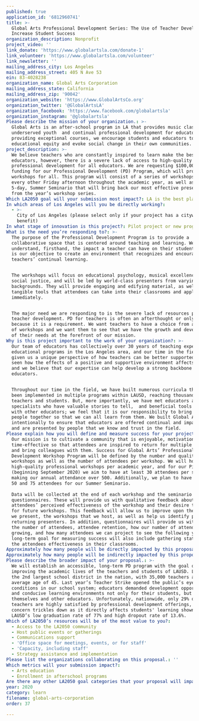 ```yaml
---
published: true
application_id: '6812960741'
title: >-
  Global Arts Professional Development Series: The Use of Teacher Development to
  Increase Student Success
organization_description: Nonprofit
project_video: ''
link_donate: 'https://www.globalartsla.com/donate-1'
link_volunteer: 'https://www.globalartsla.com/volunteer'
link_newsletter: ''
mailing_address_city: Los Angeles
mailing_address_street: 405 N Ave 53
ein: 83-4028238
organization_name: Global Arts Corporation
mailing_address_state: California
mailing_address_zip: '90042'
organization_website: 'https://www.GlobalArtsCo.org'
organization_twitter: '@GlobalArtsLA'
organization_facebook: 'https://www.facebook.com/globalartsla'
organization_instagram: '@globalartsla'
Please describe the mission of your organization.: >-
  Global Arts is an after-school program in LA that provides music classes for
  underserved youth  and continual professional development for educators. By
  providing exceptional courses, we encourage students and educators to promote
  educational equity and evoke social change in their own communities. 
project_description: >-
  We believe teachers who are constantly inspired to learn make the best
  educators, however, there is a severe lack of access to high-quality
  professional development for all educators. We are requesting $100,000 in
  funding for our Professional Development (PD) Program, which will provide free
  workshops for all. This program will consist of a series of workshops, held
  every other Friday afternoon throughout the academic year, as well as one
  5-day, Summer Seminario that will bring back our most effective presenters
  from the year’s workshop series.
Which LA2050 goal will your submission most impact?: LA is the best place to LEARN
In which areas of Los Angeles will you be directly working?:
  - >-
    City of Los Angeles (please select only if your project has a citywide
    benefit)
In what stage of innovation is this project?: Pilot project or new program (testing or implementing a new idea)
What is the need you’re responding to?: >-
  The purpose of the Professional Development Program is to provide a
  collaborative space that is centered around teaching and learning. We
  understand, firsthand, the impact a teacher can have on their students, and it
  is our objective to create an environment that recognizes and encourages
  teachers’ continual learning.


  The workshops will focus on educational psychology, musical excellence, and
  social justice, and will be led by world-class presenters from varying
  backgrounds. They will provide engaging and edifying material, as well as
  tangible tools that attendees can take into their classrooms and apply
  immediately.


  The major need we are responding to is the severe lack of resources put toward
  teacher development. PD for teachers is often an afterthought or only offered
  because it is a requirement. We want teachers to have a choice from a variety
  of workshops and we want them to see that we have the growth and development
  of their needs at the forefront of our mission.
Why is this project important to the work of your organization?: >-
  Our team of educators has collectively over 30 years of teaching experience in
  educational programs in the Los Angeles area, and our time in the field has
  given us a unique perspective of how teachers can be better supported. We have
  seen how the effects of a positive and supportive environment affects learning
  and we believe that our expertise can help develop a strong backbone for other
  educators.


  Throughout our time in the field, we have built numerous curricula that have
  been implemented in multiple programs within LAUSD, reaching thousands of
  teachers and students. But, more importantly, we have met educators and
  specialists who have valuable stories to tell,  and beneficial tools to share
  with other educators; we feel that it is our responsibility to bring those
  people together so that we can all learn from them. We built Global Arts
  intentionally to ensure that educators are offered continual and impactful PD,
  and are presented by people that we know and trust in the field.
Please explain how you will define and measure success for your project.: >-
  Our mission is to cultivate a community that is enjoyable, motivational, and
  time-effective so that attendees are inspired to return for multiple workshops
  and bring colleagues with them. Success for Global Arts’ Professional
  Development Workshop Program will be defined by the number and quality of
  workshops as well as the number of attendees per workshop. We will host 17
  high-quality professional workshops per academic year, and for our Pilot Year
  (beginning September 2020) we aim to have at least 30 attendees per session,
  making our annual attendance over 500. Additionally, we plan to have between
  50 and 75 attendees for our Summer Seminario.
   
  Data will be collected at the end of each workshop and the seminario through
  questionnaires. These will provide us with qualitative feedback about
  attendees’ perceived effectiveness of the workshop and their desire to return
  for future workshops. This feedback will allow us to improve upon the topics
  we present, the workshops that we host, as well as help us identify potential
  returning presenters. In addition, questionnaires will provide us with data on
  the number of attendees, attendee retention, how our number of attendees are
  growing, and how many attendees we can project to see the following year. Our
  long-term goal for measuring success will also include gathering statistics on
  the attendees effectiveness in their classrooms.
Approximately how many people will be directly impacted by this proposal?: '500'
Approximately how many people will be indirectly impacted by this proposal?: '100000'
Please describe the broader impact of your proposal.: >-
  We will establish an accessible, long-term PD program with the goal of
  improving the academic lives of the teachers and students of LAUSD. LAUSD is
  the 2nd largest school district in the nation, with 35,000 teachers and an
  average age of 45. Last year’s Teacher Strike opened the public’s eyes to the
  conditions in our school system; educators demanded development opportunities
  and conducive learning environments not only for their students, but for
  themselves and other educators. Unfortunately, nationwide, only 29% of
  teachers are highly satisfied by professional development offerings, and this
  concern trickles down as it directly affects students' learning shown by
  LAUSD’s low graduation rate of 77% and high dropout rate of 13.6%.
Which of LA2050’s resources will be of the most value to you?:
  - Access to the LA2050 community
  - Host public events or gatherings
  - Communications support
  - 'Office space for meetings, events, or for staff'
  - 'Capacity, including staff'
  - Strategy assistance and implementation
Please list the organizations collaborating on this proposal.: ''
Which metrics will your submission impact?:
  - Arts education
  - Enrollment in afterschool programs
Are there any other LA2050 goal categories that your proposal will impact?: []
year: 2020
category: learn
filename: global-arts-corporation
order: 37

---
```


